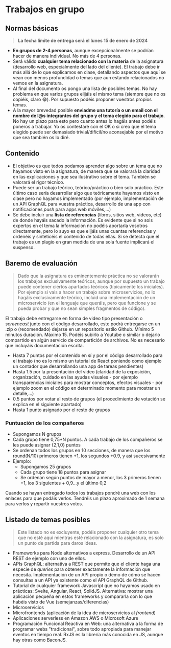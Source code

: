 # Trabajos en grupo
## Normas básicas

> **La fecha límite de entrega será el lunes 15 de enero de 2024**


- **En grupos de 2-4 personas**, aunque excepcionalmente se podrían hacer de manera individual. No más de 4 personas.
- Será válido **cualquier tema relacionado con la materia** de la asignatura (desarrollo web, especialmente del lado del cliente). El trabajo debe ir más allá de lo que explicamos en clase, detallando aspectos que aquí se vean con menos profundidad o temas que aun estando relacionados no vemos en la asignatura.
- Al final del documento os pongo una lista de posibles temas. No hay problema en que varios grupos elijáis el mismo tema (siempre que no os copiéis, claro 😁). Por supuesto podéis proponer vuestros propios temas.
- A la mayor brevedad posible **enviadme una tutoría o un email con el nombre de l@s integrantes del grupo y el tema elegido para el trabajo**. No hay un plazo para esto pero cuanto antes lo hagáis antes podéis poneros a trabajar. Yo os contestaré con el OK o si creo que el tema elegido puede ser demasiado trivial/difícil/no aconsejable por el motivo que sea también os lo diré.

## Contenido

- El objetivo es que todos podamos aprender algo sobre un tema que no hayamos visto en la asignatura, de manera que se valorará la claridad en las explicaciones y que sea ilustrativo sobre el tema. También se valorará el rigor técnico.
- Puede ser un trabajo teórico, teórico/práctico o bien solo práctico. Este último caso sería desarrollar algo que teóricamente hayamos visto en clase pero no hayamos implementado (por ejemplo, implementación de un API GraphQL para vuestra práctica, desarrollo de una app con notificaciones *push* para apps web móviles,...)
- Se debe incluir una **lista de referencias** (libros, sitios web, videos, etc) de donde hayáis sacado la información. Es evidente que si no sois expertos en el tema la información no podéis aportarla vosotros directamente, pero lo suyo es que elijáis unas cuantas referencias y ordenéis y sinteticéis el contenido de todas ellas. Si se detecta que el trabajo es un plagio en gran medida de una sola fuente  implicará el suspenso.

## Baremo de evaluación

> Dado que la asignatura es eminentemente práctica no se valorarán los trabajos exclusivamente teóricos, aunque por supuesto un trabajo puede contener ciertos apartados teóricos (típicamente los iniciales). Por ejemplo si vais a hacer un trabajo sobre microservicios, no lo hagáis exclusivamente teórico, incluid una implementación de un microservicio (en el lenguaje que queráis, pero que funcione y se pueda probar y que no sean simples fragmentos de código).

El trabajo debe entregarse en forma de video tipo presentación o *screencast* junto con el código desarrollado, este podrá entregarse en un .zip o (recomendado) dejarse en un repositorio estilo Github. Mínimo 5 minutos duración. Máximo 15. Podéis subirlo a Youtube o similar o dejarlo compartido en algún servicio de compartición de archivos. No es necesario que incluyáis documentación escrita.

- Hasta 7 puntos por el contenido en sí y por el código desarrollado para el trabajo (no es lo mismo un tutorial de React poniendo como ejemplo un contador que desarrollando una app de tareas pendientes)
- Hasta 1.5 por la presentación del video (claridad de la exposición, organización, cuidado en las ayudas visuales - por ejemplo transparencias iniciales para mostrar conceptos, efectos visuales - por ejemplo zoom en el código en determinado momento para mostrar un detalle,...) 
- 0.5 puntos por votar al resto de grupos (el procedimiento de votación se explica en el siguiente apartado)
- Hasta 1 punto asignado por el resto de grupos 

### Puntuación de los compañeros

- Supongamos N grupos
- Cada grupo tiene 0,75*N puntos. A cada trabajo de los compañeros se les puede asignar {2,1,0} puntos
- Se ordenan todos los grupos en 10 secciones, de manera que los round(N/10) primeros tienen +1, los segundos +0.9, y así sucesivamente
- Ejemplo:
    - Supongamos 25 grupos
    - Cada grupo tiene 18 puntos para asignar
    - Se ordenan según puntos de mayor a menor, los 3 primeros tienen +1, los 3 siguientes + 0,9...y el último 0,2

Cuando se hayan entregado todos los trabajos pondré una web con los enlaces para que podáis verlos. Tendréis un plazo aproximado de 1 semana para verlos y repartir vuestros votos. 

## Listado de temas posibles

> Este listado no es excluyente, podéis proponer cualquier otro tema que no esté aquí mientras esté relacionado con la asignatura, es solo un punto de partida para daros ideas.

- Frameworks para Node alternativos a express. Desarrollo de un API REST de ejemplo con uno de ellos.
- APIs GraphQL: alternativa a REST que permite que el cliente haga una especie de *queries* para obtener exactamente la información que necesita. Implementación de un API propio o demo de cómo se hacen consultas a un API ya existente como el API GraphQL de Github.
- Tutorial de cualquier framework Javascript que no hayamos usado en prácticas: Svelte, Angular, React, SolidJS. Alternativa: mostrar una aplicación pequeña en estos frameworks y compararla con lo que habéis visto de Vue (semejanzas/diferencias)
- Microservicios
- Microfrontends (aplicación de la idea de microservicios al *frontend*)
- Aplicaciones serverless en Amazon AWS o Microsoft Azure
- Programación Funcional Reactiva en Web: una alternativa a la forma de programar webs "tradicional", sobre todo apropiada para manejar eventos en tiempo real. RxJS es la librería más conocida en JS, aunque hay otras como BaconJS.

